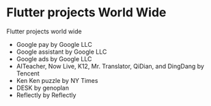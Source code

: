 # Flutter projects World Wide
Flutter projects world wide


- Google pay by Google LLC
- Google assistant by Google LLC
- Google ads by Google LLC
- AITeacher, Now Live, K12, Mr. Translator, QiDian, and DingDang by Tencent
- Ken Ken puzzle by NY Times
- DESK by genoplan
- Reflectly by Reflectly
